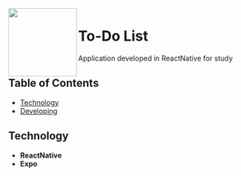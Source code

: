 <img src="https://image.ibb.co/iL9ytd/icon_512.png" width="137px" height="137px" align="left"/>

# To-Do List
Application developed in ReactNative for study

## Table of Contents

- [Technology](#technology)
- [Developing](#developing)



## Technology

- **ReactNative**
- **Expo**
